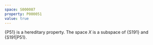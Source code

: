 ```yaml
---
space: S000087
property: P000051
value: true
---
```


{P51} is a hereditary property. The space $X$ is a subspace of {S191} and {S191|P51}.